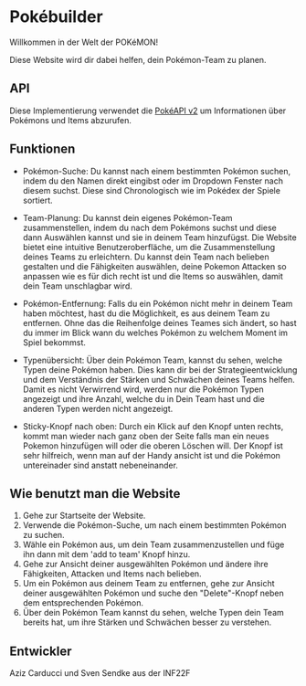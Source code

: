 # Pokébuilder

Willkommen in der Welt der POKéMON!

Diese Website wird dir dabei helfen, dein Pokémon-Team zu planen.

## API

Diese Implementierung verwendet die [PokéAPI v2](https://pokeapi.co/docs/v2) um Informationen über Pokémons und Items abzurufen.

## Funktionen
* Pokémon-Suche: Du kannst nach einem bestimmten Pokémon suchen, indem du den Namen direkt eingibst oder im Dropdown Fenster nach diesem suchst. Diese sind Chronologisch wie im Pokédex der Spiele sortiert.

* Team-Planung: Du kannst dein eigenes Pokémon-Team zusammenstellen, indem du nach dem Pokémons suchst und diese dann Auswählen kannst und sie in deinem Team hinzufügst. Die Website bietet eine intuitive Benutzeroberfläche, um die Zusammenstellung deines Teams zu erleichtern. Du kannst dein Team nach belieben gestalten und die Fähigkeiten auswählen, deine Pokemon Attacken so anpassen wie es für dich recht ist und die Items so auswählen, damit dein Team unschlagbar wird.

* Pokémon-Entfernung: Falls du ein Pokémon nicht mehr in deinem Team haben möchtest, hast du die Möglichkeit, es aus deinem Team zu entfernen. Ohne das die Reihenfolge deines Teames sich ändert, so hast du immer im Blick wann du welches Pokémon zu welchem Moment im Spiel bekommst.

* Typenübersicht: Über dein Pokémon Team, kannst du sehen, welche Typen deine Pokémon haben. Dies kann dir bei der Strategieentwicklung und dem Verständnis der Stärken und Schwächen deines Teams helfen. Damit es nicht Verwirrend wird, werden nur die Pokémon Typen angezeigt und ihre Anzahl, welche du in Dein Team hast und die anderen Typen werden nicht angezeigt.

* Sticky-Knopf nach oben: Durch ein Klick auf den Knopf unten rechts, kommt man wieder nach ganz oben der Seite falls man ein neues Pokemon hinzufügen will oder die oberen Löschen will. Der Knopf ist sehr hilfreich, wenn man auf der Handy ansicht ist und die Pokémon untereinader sind anstatt nebeneinander.

## Wie benutzt man die Website
1. Gehe zur Startseite der Website.
2. Verwende die Pokémon-Suche, um nach einem bestimmten Pokémon zu suchen.
3. Wähle ein Pokémon aus, um dein Team zusammenzustellen und füge ihn dann mit dem 'add to team' Knopf hinzu.
4. Gehe zur Ansicht deiner ausgewählten Pokémon und ändere ihre Fähigkeiten, Attacken und Items nach belieben.
5. Um ein Pokémon aus deinem Team zu entfernen, gehe zur Ansicht deiner ausgewählten Pokémon und suche den "Delete"-Knopf neben dem entsprechenden Pokémon.
6. Über dein Pokémon Team kannst du sehen, welche Typen dein Team bereits hat, um ihre Stärken und Schwächen besser zu verstehen.

## Entwickler 
Aziz Carducci und Sven Sendke aus der INF22F


